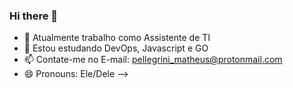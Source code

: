 ### Hi there 👋

- 🔭 Atualmente trabalho como Assistente de TI
- 🌱 Estou estudando DevOps, Javascript e GO
- 📫 Contate-me no E-mail: pellegrini_matheus@protonmail.com
- 😄 Pronouns: Ele/Dele
-->
